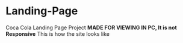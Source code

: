 # Landing-Page
Coca Cola Landing Page Project
**MADE FOR VIEWING IN PC, It is not Responsive**
This is how the site looks like
